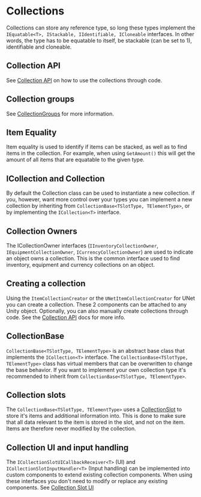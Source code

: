 # Collections

Collections can store any reference type, so long these types implement the `IEquatable<T>, IStackable, IIdentifiable, ICloneable` interfaces. In other words, the type has to be equatable to itself, be stackable (can be set to 1), identifiable and cloneable.

## Collection API

See [Collection API](CollectionAPI.md) on how to use the collections through code.

## Collection groups

See [CollectionGroups](CollectionGroup.md) for more information.

## Item Equality

Item equality is used to identify if items can be stacked, as well as to find items in the collection. For example, when using `GetAmount()` this will get the amount of all items that are equatable to the given type.

## ICollection and Collection

By default the Collection class can be used to instantiate a new collection. if you, however, want more control over your types you can implement a new collection by inheriting from `CollectionBase<TSlotType, TElementType>`, or by implementing the `ICollection<T>` interface.

## Collection Owners

The ICollectionOwner interfaces (`IInventoryCollectionOwner`, `IEquipmentCollectionOwner`, `ICurrencyCollectionOwner`) are used to indicate an object owns a collection. This is the common interface used to find inventory, equipment and currency collections on an object.

## Creating a collection

Using the `ItemCollectionCreator` or the `UNetItemCollectionCreator` for UNet you can create a collection. These 2 components can be attached to any Unity object. Optionally, you can also manually create collections through code. See the [Collection API](CollectionAPI.md) docs for more info.

## CollectionBase

`CollectionBase<TSlotType, TElementType>` is an abstract base class that implements the `ICollection<T>` interface. The `CollectionBase<TSlotType, TElementType>` class has virtual members that can be overwritten to change the base behavior. If you want to implement your own collection type it's recommended to inherit from `CollectionBase<TSlotType, TElementType>`.

## Collection slots

The `CollectionBase<TSlotType, TElementType>` uses a [CollectionSlot](CollectionSlot.md) to store it's items and additional information into. This is done to make sure that all data relevant to the item is stored in the slot, and not on the item. Items are therefore never modified by the collection.

## Collection UI and input handling

The `ICollectionSlotUICallbackReceiver<T>` (UI) and `ICollectionSlotInputHandler<T>` (Input handling) can be implemented into custom components to extend existing collection components. When using these interfaces you don't need to modify or replace any existing components. See [Collection Slot UI](CollectionSlotUI.md)
